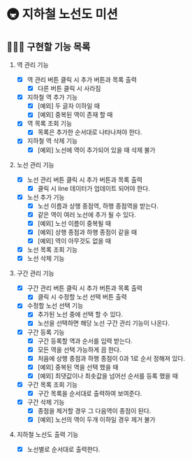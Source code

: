 # 🚇 지하철 노선도 미션

## 👨🏻‍💻 구현할 기능 목록

1. 역 관리 기능

   - [x] 역 관리 버튼 클릭 시 추가 버튼과 목록 출력
     - [x] 다른 버튼 클릭 시 사라짐
   - [x] 지하철 역 추가 기능
     - [x] [예외] 두 글자 이하일 때
     - [x] [예외] 중복된 역이 존재 할 때
   - [x] 역 목록 조회 기능
     - [x] 목록은 추가한 순서대로 나타나져야 한다.
   - [x] 지하철 역 삭제 기능
     - [x] [예외] 노선에 역이 추가되어 있을 때 삭제 불가

2. 노선 관리 기능

   - [x] 노선 관리 버튼 클릭 시 추가 버튼과 목록 출력
     - [x] 클릭 시 line 데이터가 업데이트 되어야 한다.
   - [x] 노선 추가 기능
     - [x] 노선 이름과 상행 종점역, 하행 종점역을 받는다.
     - [x] 같은 역이 여러 노선에 추가 될 수 있다.
     - [x] [예외] 노선 이름이 중복될 때
     - [x] [예외] 상행 종점과 하행 종점이 같을 때
     - [x] [예외] 역이 아무것도 없을 때
   - [x] 노선 목록 조회 기능
   - [x] 노선 삭제 기능

3. 구간 관리 기능

   - [x] 구간 관리 버튼 클릭 시 추가 버튼과 목록 출력
     - [x] 클릭 시 수정할 노선 선택 버튼 출력
   - [x] 수정할 노선 선택 기능
     - [x] 추가된 노선 중에 선택 할 수 있다.
     - [x] 노선을 선택하면 해당 노선 구간 관리 기능이 나온다.
   - [x] 구간 등록 기능
     - [x] 구간 등록할 역과 순서를 입력 받는다.
     - [x] 모든 역을 선택 가능하게 끔 한다.
     - [x] 처음에 상행 종점과 하행 종점이 0과 1로 순서 정해져 있다.
     - [x] [예외] 중복된 역을 선택 했을 때
     - [x] [예외] 최댓값이나 최솟값을 넘어선 순서를 등록 했을 때
   - [x] 구간 목록 조회 기능
     - [x] 구간 목록을 순서대로 출력하여 보여준다.
   - [x] 구간 삭제 기능
     - [x] 종점을 제거할 경우 그 다음역이 종점이 된다.
     - [x] [예외] 노선의 역이 두개 이하일 경우 제거 불가

4. 지하철 노선도 출력 기능

   - [x] 노선별로 순서대로 출력한다.

<br>
